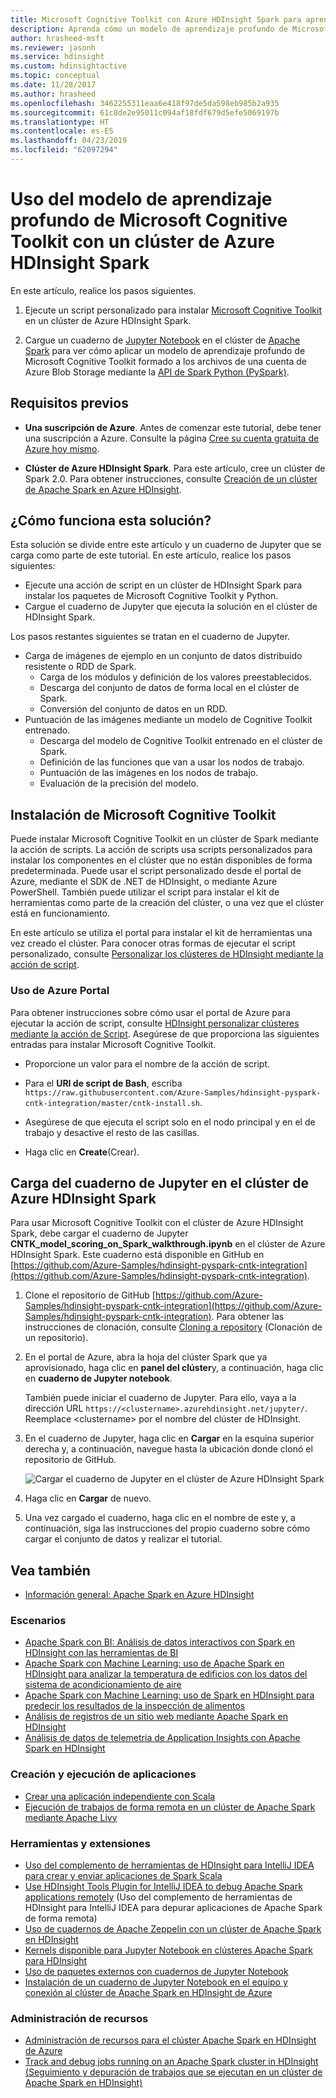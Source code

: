 ```yaml
---
title: Microsoft Cognitive Toolkit con Azure HDInsight Spark para aprendizaje profundo
description: Aprenda cómo un modelo de aprendizaje profundo de Microsoft Cognitive Toolkit formado se puede aplicar a un conjunto de datos mediante la API de Spark Python en un clúster de Azure HDInsight Spark.
author: hrasheed-msft
ms.reviewer: jasonh
ms.service: hdinsight
ms.custom: hdinsightactive
ms.topic: conceptual
ms.date: 11/28/2017
ms.author: hrasheed
ms.openlocfilehash: 3462255311eaa6e418f97de5da598eb985b2a935
ms.sourcegitcommit: 61c8de2e95011c094af18fdf679d5efe5069197b
ms.translationtype: HT
ms.contentlocale: es-ES
ms.lasthandoff: 04/23/2019
ms.locfileid: "62097294"
---
```

# <a name="use-microsoft-cognitive-toolkit-deep-learning-model-with-azure-hdinsight-spark-cluster"></a>Uso del modelo de aprendizaje profundo de Microsoft Cognitive Toolkit con un clúster de Azure HDInsight Spark

En este artículo, realice los pasos siguientes.

1. Ejecute un script personalizado para instalar [Microsoft Cognitive Toolkit](https://www.microsoft.com/en-us/cognitive-toolkit/) en un clúster de Azure HDInsight Spark.

2. Cargue un cuaderno de [Jupyter Notebook](https://jupyter.org/) en el clúster de [Apache Spark](https://spark.apache.org/) para ver cómo aplicar un modelo de aprendizaje profundo de Microsoft Cognitive Toolkit formado a los archivos de una cuenta de Azure Blob Storage mediante la [API de Spark Python (PySpark)](https://spark.apache.org/docs/0.9.0/python-programming-guide.html).

## <a name="prerequisites"></a>Requisitos previos

* **Una suscripción de Azure**. Antes de comenzar este tutorial, debe tener una suscripción a Azure. Consulte la página [Cree su cuenta gratuita de Azure hoy mismo](https://azure.microsoft.com/free).

* **Clúster de Azure HDInsight Spark**. Para este artículo, cree un clúster de Spark 2.0. Para obtener instrucciones, consulte [Creación de un clúster de Apache Spark en Azure HDInsight](apache-spark-jupyter-spark-sql.md).

## <a name="how-does-this-solution-flow"></a>¿Cómo funciona esta solución?

Esta solución se divide entre este artículo y un cuaderno de Jupyter que se carga como parte de este tutorial. En este artículo, realice los pasos siguientes:

* Ejecute una acción de script en un clúster de HDInsight Spark para instalar los paquetes de Microsoft Cognitive Toolkit y Python.
* Cargue el cuaderno de Jupyter que ejecuta la solución en el clúster de HDInsight Spark.

Los pasos restantes siguientes se tratan en el cuaderno de Jupyter.

- Carga de imágenes de ejemplo en un conjunto de datos distribuido resistente o RDD de Spark.
   - Carga de los módulos y definición de los valores preestablecidos.
   - Descarga del conjunto de datos de forma local en el clúster de Spark.
   - Conversión del conjunto de datos en un RDD.
- Puntuación de las imágenes mediante un modelo de Cognitive Toolkit entrenado.
   - Descarga del modelo de Cognitive Toolkit entrenado en el clúster de Spark.
   - Definición de las funciones que van a usar los nodos de trabajo.
   - Puntuación de las imágenes en los nodos de trabajo.
   - Evaluación de la precisión del modelo.


## <a name="install-microsoft-cognitive-toolkit"></a>Instalación de Microsoft Cognitive Toolkit

Puede instalar Microsoft Cognitive Toolkit en un clúster de Spark mediante la acción de scripts. La acción de scripts usa scripts personalizados para instalar los componentes en el clúster que no están disponibles de forma predeterminada. Puede usar el script personalizado desde el portal de Azure, mediante el SDK de .NET de HDInsight, o mediante Azure PowerShell. También puede utilizar el script para instalar el kit de herramientas como parte de la creación del clúster, o una vez que el clúster está en funcionamiento. 

En este artículo se utiliza el portal para instalar el kit de herramientas una vez creado el clúster. Para conocer otras formas de ejecutar el script personalizado, consulte [Personalizar los clústeres de HDInsight mediante la acción de script](../hdinsight-hadoop-customize-cluster-linux.md).

### <a name="using-the-azure-portal"></a>Uso de Azure Portal

Para obtener instrucciones sobre cómo usar el portal de Azure para ejecutar la acción de script, consulte [HDInsight personalizar clústeres mediante la acción de Script](../hdinsight-hadoop-customize-cluster-linux.md#use-a-script-action-during-cluster-creation). Asegúrese de que proporciona las siguientes entradas para instalar Microsoft Cognitive Toolkit.

* Proporcione un valor para el nombre de la acción de script.

* Para el **URI de script de Bash**, escriba `https://raw.githubusercontent.com/Azure-Samples/hdinsight-pyspark-cntk-integration/master/cntk-install.sh`.

* Asegúrese de que ejecuta el script solo en el nodo principal y en el de trabajo y desactive el resto de las casillas.

* Haga clic en **Create**(Crear).

## <a name="upload-the-jupyter-notebook-to-azure-hdinsight-spark-cluster"></a>Carga del cuaderno de Jupyter en el clúster de Azure HDInsight Spark

Para usar Microsoft Cognitive Toolkit con el clúster de Azure HDInsight Spark, debe cargar el cuaderno de Jupyter **CNTK_model_scoring_on_Spark_walkthrough.ipynb** en el clúster de Azure HDInsight Spark. Este cuaderno está disponible en GitHub en [https://github.com/Azure-Samples/hdinsight-pyspark-cntk-integration](https://github.com/Azure-Samples/hdinsight-pyspark-cntk-integration).

1. Clone el repositorio de GitHub [https://github.com/Azure-Samples/hdinsight-pyspark-cntk-integration](https://github.com/Azure-Samples/hdinsight-pyspark-cntk-integration). Para obtener las instrucciones de clonación, consulte [Cloning a repository](https://help.github.com/articles/cloning-a-repository/) (Clonación de un repositorio).

2. En el portal de Azure, abra la hoja del clúster Spark que ya aprovisionado, haga clic en **panel del clúster**y, a continuación, haga clic en **cuaderno de Jupyter notebook**.

    También puede iniciar el cuaderno de Jupyter. Para ello, vaya a la dirección URL `https://<clustername>.azurehdinsight.net/jupyter/`. Reemplace \<clustername> por el nombre del clúster de HDInsight.

3. En el cuaderno de Jupyter, haga clic en **Cargar** en la esquina superior derecha y, a continuación, navegue hasta la ubicación donde clonó el repositorio de GitHub.

    ![Cargar el cuaderno de Jupyter en el clúster de Azure HDInsight Spark](./media/apache-spark-microsoft-cognitive-toolkit/hdinsight-microsoft-cognitive-toolkit-load-jupyter-notebook.png "Cargar el cuaderno de Jupyter en el clúster de Azure HDInsight Spark")

4. Haga clic en **Cargar** de nuevo.

5. Una vez cargado el cuaderno, haga clic en el nombre de este y, a continuación, siga las instrucciones del propio cuaderno sobre cómo cargar el conjunto de datos y realizar el tutorial.

## <a name="see-also"></a>Vea también
* [Información general: Apache Spark en Azure HDInsight](apache-spark-overview.md)

### <a name="scenarios"></a>Escenarios
* [Apache Spark con BI: Análisis de datos interactivos con Spark en HDInsight con las herramientas de BI](apache-spark-use-bi-tools.md)
* [Apache Spark con Machine Learning: uso de Apache Spark en HDInsight para analizar la temperatura de edificios con los datos del sistema de acondicionamiento de aire](apache-spark-ipython-notebook-machine-learning.md)
* [Apache Spark con Machine Learning: uso de Spark en HDInsight para predecir los resultados de la inspección de alimentos](apache-spark-machine-learning-mllib-ipython.md)
* [Análisis de registros de un sitio web mediante Apache Spark en HDInsight](apache-spark-custom-library-website-log-analysis.md)
* [Análisis de datos de telemetría de Application Insights con Apache Spark en HDInsight](apache-spark-analyze-application-insight-logs.md)

### <a name="create-and-run-applications"></a>Creación y ejecución de aplicaciones
* [Crear una aplicación independiente con Scala](apache-spark-create-standalone-application.md)
* [Ejecución de trabajos de forma remota en un clúster de Apache Spark mediante Apache Livy](apache-spark-livy-rest-interface.md)

### <a name="tools-and-extensions"></a>Herramientas y extensiones
* [Uso del complemento de herramientas de HDInsight para IntelliJ IDEA para crear y enviar aplicaciones de Spark Scala](apache-spark-intellij-tool-plugin.md)
* [Use HDInsight Tools Plugin for IntelliJ IDEA to debug Apache Spark applications remotely](apache-spark-intellij-tool-plugin-debug-jobs-remotely.md) (Uso del complemento de herramientas de HDInsight para IntelliJ IDEA para depurar aplicaciones de Apache Spark de forma remota)
* [Uso de cuadernos de Apache Zeppelin con un clúster de Apache Spark en HDInsight](apache-spark-zeppelin-notebook.md)
* [Kernels disponible para Jupyter Notebook en clústeres Apache Spark para HDInsight](apache-spark-jupyter-notebook-kernels.md)
* [Uso de paquetes externos con cuadernos de Jupyter Notebook](apache-spark-jupyter-notebook-use-external-packages.md)
* [Instalación de un cuaderno de Jupyter Notebook en el equipo y conexión al clúster de Apache Spark en HDInsight de Azure](apache-spark-jupyter-notebook-install-locally.md)

### <a name="manage-resources"></a>Administración de recursos
* [Administración de recursos para el clúster Apache Spark en HDInsight de Azure](apache-spark-resource-manager.md)
* [Track and debug jobs running on an Apache Spark cluster in HDInsight (Seguimiento y depuración de trabajos que se ejecutan en un clúster de Apache Spark en HDInsight)](apache-spark-job-debugging.md)

[hdinsight-versions]: hdinsight-component-versioning.md
[hdinsight-upload-data]: hdinsight-upload-data.md
[hdinsight-storage]: hdinsight-hadoop-use-blob-storage.md

[azure-purchase-options]: https://azure.microsoft.com/pricing/purchase-options/
[azure-member-offers]: https://azure.microsoft.com/pricing/member-offers/
[azure-free-trial]: https://azure.microsoft.com/pricing/free-trial/
[azure-create-storageaccount]:../../storage/common/storage-create-storage-account.md
